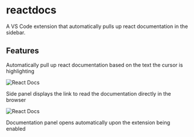 # reactdocs

A VS Code extension that automatically pulls up react documentation in the sidebar.

## Features

Automatically pull up react documentation based on the text the cursor is highlighting

![](https://github.com/patrick-morgan/reactdocs/src/images/docs1.gif "React Docs")

Side panel displays the link to read the documentation directly in the browser

![](https://github.com/patrick-morgan/reactdocs/src/images/docs2.gif "React Docs")


Documentation panel opens automatically upon the extension being enabled